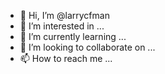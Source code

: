 - 👋 Hi, I’m @larrycfman
- 👀 I’m interested in ...
- 🌱 I’m currently learning ...
- 💞️ I’m looking to collaborate on ...
- 📫 How to reach me ...

<!---
larrycfman/larrycfman is a ✨ special ✨ repository because its `README.md` (this file) appears on your GitHub profile.
You can click the Preview link to take a look at your changes.
--->
